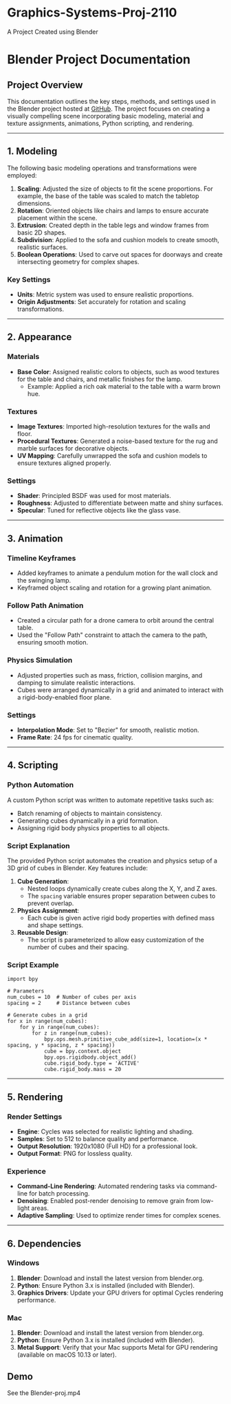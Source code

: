 # Graphics-Systems-Proj-2110

A Project Created using Blender

# Blender Project Documentation

## Project Overview

This documentation outlines the key steps, methods, and settings used in the Blender project hosted at [GitHub](https://github.com/elarry/blender-cli-render?tab=readme-ov-file). The project focuses on creating a visually compelling scene incorporating basic modeling, material and texture assignments, animations, Python scripting, and rendering.

---

## 1. Modeling

The following basic modeling operations and transformations were employed:

1. **Scaling**: Adjusted the size of objects to fit the scene proportions. For example, the base of the table was scaled to match the tabletop dimensions.
2. **Rotation**: Oriented objects like chairs and lamps to ensure accurate placement within the scene.
3. **Extrusion**: Created depth in the table legs and window frames from basic 2D shapes.
4. **Subdivision**: Applied to the sofa and cushion models to create smooth, realistic surfaces.
5. **Boolean Operations**: Used to carve out spaces for doorways and create intersecting geometry for complex shapes.

### Key Settings

- **Units**: Metric system was used to ensure realistic proportions.
- **Origin Adjustments**: Set accurately for rotation and scaling transformations.

---

## 2. Appearance

### Materials

- **Base Color**: Assigned realistic colors to objects, such as wood textures for the table and chairs, and metallic finishes for the lamp.
    - Example: Applied a rich oak material to the table with a warm brown hue.

### Textures

- **Image Textures**: Imported high-resolution textures for the walls and floor.
- **Procedural Textures**: Generated a noise-based texture for the rug and marble surfaces for decorative objects.
- **UV Mapping**: Carefully unwrapped the sofa and cushion models to ensure textures aligned properly.

### Settings

- **Shader**: Principled BSDF was used for most materials.
- **Roughness**: Adjusted to differentiate between matte and shiny surfaces.
- **Specular**: Tuned for reflective objects like the glass vase.

---

## 3. Animation

### Timeline Keyframes

- Added keyframes to animate a pendulum motion for the wall clock and the swinging lamp.
- Keyframed object scaling and rotation for a growing plant animation.

### Follow Path Animation

- Created a circular path for a drone camera to orbit around the central table.
- Used the "Follow Path" constraint to attach the camera to the path, ensuring smooth motion.

### Physics Simulation

- Adjusted properties such as mass, friction, collision margins, and damping to simulate realistic interactions.
- Cubes were arranged dynamically in a grid and animated to interact with a rigid-body-enabled floor plane.

### Settings

- **Interpolation Mode**: Set to "Bezier" for smooth, realistic motion.
- **Frame Rate**: 24 fps for cinematic quality.

---

## 4. Scripting

### Python Automation

A custom Python script was written to automate repetitive tasks such as:

- Batch renaming of objects to maintain consistency.
- Generating cubes dynamically in a grid formation.
- Assigning rigid body physics properties to all objects.

### Script Explanation

The provided Python script automates the creation and physics setup of a 3D grid of cubes in Blender. Key features include:

1. **Cube Generation**:
    - Nested loops dynamically create cubes along the X, Y, and Z axes.
    - The `spacing` variable ensures proper separation between cubes to prevent overlap.
2. **Physics Assignment**:
    - Each cube is given active rigid body properties with defined mass and shape settings.
3. **Reusable Design**:
    - The script is parameterized to allow easy customization of the number of cubes and their spacing.

### Script Example

```
import bpy

# Parameters
num_cubes = 10  # Number of cubes per axis
spacing = 2     # Distance between cubes

# Generate cubes in a grid
for x in range(num_cubes):
    for y in range(num_cubes):
        for z in range(num_cubes):
            bpy.ops.mesh.primitive_cube_add(size=1, location=(x * spacing, y * spacing, z * spacing))
            cube = bpy.context.object
            bpy.ops.rigidbody.object_add()
            cube.rigid_body.type = 'ACTIVE'
            cube.rigid_body.mass = 20
```

---

## 5. Rendering

### Render Settings

- **Engine**: Cycles was selected for realistic lighting and shading.
- **Samples**: Set to 512 to balance quality and performance.
- **Output Resolution**: 1920x1080 (Full HD) for a professional look.
- **Output Format**: PNG for lossless quality.

### Experience

- **Command-Line Rendering**: Automated rendering tasks via command-line for batch processing.
- **Denoising**: Enabled post-render denoising to remove grain from low-light areas.
- **Adaptive Sampling**: Used to optimize render times for complex scenes.

---

## 6. Dependencies

### Windows

1. **Blender**: Download and install the latest version from blender.org.
2. **Python**: Ensure Python 3.x is installed (included with Blender).
3. **Graphics Drivers**: Update your GPU drivers for optimal Cycles rendering performance.

### Mac

1. **Blender**: Download and install the latest version from blender.org.
2. **Python**: Ensure Python 3.x is installed (included with Blender).
3. **Metal Support**: Verify that your Mac supports Metal for GPU rendering (available on macOS 10.13 or later).

## Demo

See the Blender-proj.mp4
